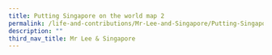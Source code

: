 ```yaml
---
title: Putting Singapore on the world map 2
permalink: /life-and-contributions/Mr-Lee-and-Singapore/Putting-Singapore-on-the-world-map-2
description: ""
third_nav_title: Mr Lee & Singapore
---
```


